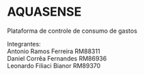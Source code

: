 # AQUASENSE
Plataforma de controle de consumo de gastos

Integrantes:
<br>Antonio Ramos Ferreira RM88311<br>
Daniel Corrêa Fernandes RM86936<br>
Leonardo Filiaci Bianor RM89370<br>
